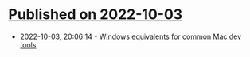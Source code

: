# [Published on 2022-10-03](index.md)

* [2022-10-03, 20:06:14](https://lobste.rs/s/39ecq9/windows_equivalents_for_common_mac_dev) - [Windows equivalents for common Mac dev tools](https://lobste.rs/s/39ecq9/windows_equivalents_for_common_mac_dev)
